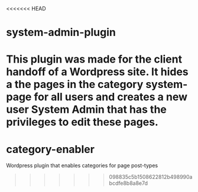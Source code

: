 <<<<<<< HEAD
# system-admin-plugin

This plugin was made for the client handoff of a Wordpress site. It hides a the pages in the category system-page for all users and creates a new user System Admin that has the privileges to edit these pages.
=======
# category-enabler
Wordpress plugin that enables categories for page post-types 
>>>>>>> 098835c5b1508622812b498990abcdfe8b8a8e7d
